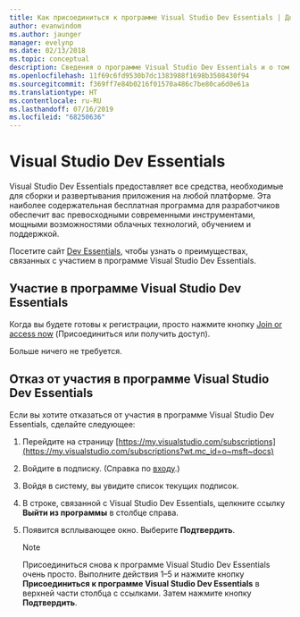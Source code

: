 ```yaml
---
title: Как присоединиться к программе Visual Studio Dev Essentials | Документация Майкрософт
author: evanwindom
ms.author: jaunger
manager: evelynp
ms.date: 02/13/2018
ms.topic: conceptual
description: Сведения о программе Visual Studio Dev Essentials и о том, как к ней присоединиться.
ms.openlocfilehash: 11f69c6fd9530b7dc1383988f1698b3508430f94
ms.sourcegitcommit: f369ff7e84b0216f01570a486c7be80ca6d0e61a
ms.translationtype: HT
ms.contentlocale: ru-RU
ms.lasthandoff: 07/16/2019
ms.locfileid: "68250636"
---
```

# <a name="visual-studio-dev-essentials"></a>Visual Studio Dev Essentials

Visual Studio Dev Essentials предоставляет все средства, необходимые для сборки и развертывания приложения на любой платформе. Эта наиболее содержательная бесплатная программа для разработчиков обеспечит вас превосходными современными инструментами, мощными возможностями облачных технологий, обучением и поддержкой.

Посетите сайт [Dev Essentials](https://visualstudio.microsoft.com/dev-essentials/), чтобы узнать о преимуществах, связанных с участием в программе Visual Studio Dev Essentials.

## <a name="opt-in-to-visual-studio-dev-essentials"></a>Участие в программе Visual Studio Dev Essentials

Когда вы будете готовы к регистрации, просто нажмите кнопку [Join or access now](https://my.visualstudio.com/Benefits?wt.mc_id=o~msft~vscom~devessentials-hero~mt689&campaign=o~msft~vscom~devessentials-hero~mt689) (Присоединиться или получить доступ).

Больше ничего не требуется.

## <a name="opt-out-of-visual-studio-dev-essentials"></a>Отказ от участия в программе Visual Studio Dev Essentials

Если вы хотите отказаться от участия в программе Visual Studio Dev Essentials, сделайте следующее:

1. Перейдите на страницу [https://my.visualstudio.com/subscriptions](https://my.visualstudio.com/subscriptions?wt.mc_id=o~msft~docs)
2. Войдите в подписку.  (Справка по [входу](signing-in.md).)
3. Войдя в систему, вы увидите список текущих подписок.
4. В строке, связанной с Visual Studio Dev Essentials, щелкните ссылку **Выйти из программы** в столбце справа.
5. Появится всплывающее окно. Выберите **Подтвердить**.

    > [!NOTE]
    > Присоединиться снова к программе Visual Studio Dev Essentials очень просто.  Выполните действия 1–5 и нажмите кнопку **Присоединиться к программе Visual Studio Dev Essentials** в верхней части столбца с ссылками. Затем нажмите кнопку **Подтвердить**.

